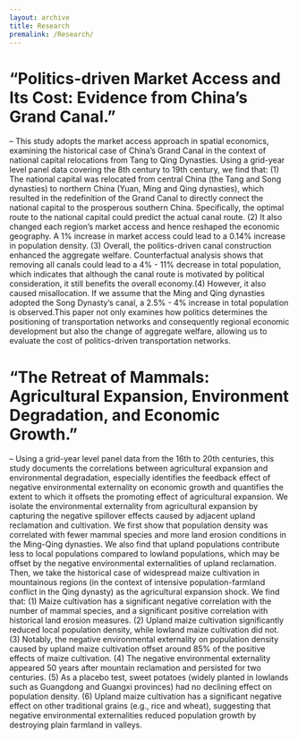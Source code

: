 ```yaml
---
layout: archive
title: Research
premalink: /Research/
---
```


# **“Politics-driven Market Access and Its Cost: Evidence from China’s Grand Canal.”** 
– This study adopts the market access approach in spatial economics, examining the historical case of China’s Grand Canal in the context of national capital relocations from Tang to Qing Dynasties. Using a grid-year level panel data covering the 8th century to 19th century, we find that: (1) The national capital was relocated from central China (the Tang and Song dynasties) to northern China (Yuan, Ming and Qing dynasties), which resulted in the redefinition of the Grand Canal to directly connect the national capital to the prosperous southern China. Specifically, the optimal route to the national capital could predict the actual canal route. (2) It also changed each region’s market access and hence reshaped the economic geography. A 1% increase in market access could lead to a 0.14% increase in population density. (3) Overall, the politics-driven canal construction enhanced the aggregate welfare. Counterfactual analysis shows that removing all canals could lead to a 4% - 11% decrease in total population, which indicates that although the canal route is motivated by political consideration, it still benefits the overall economy.(4) However, it also caused misallocation. If we assume that the Ming and Qing dynasties adopted the Song Dynasty’s canal, a 2.5% - 4% increase in total population is observed.This paper not only examines how politics determines the positioning of transportation networks and consequently regional economic development but also the change of aggregate welfare, allowing us to evaluate the cost of politics-driven transportation networks.


# **“The Retreat of Mammals: Agricultural Expansion, Environment Degradation, and Economic Growth.”** 

– Using a grid-year level panel data from the 16th to 20th centuries, this study documents the correlations between agricultural expansion and environmental degradation, especially identifies the feedback effect of negative environmental externality on economic growth and quantifies the extent to which it offsets the promoting effect of agricultural expansion. We isolate the environmental externality from agricultural expansion by capturing the negative spillover effects caused by adjacent upland reclamation and cultivation. We first show that population density was correlated with fewer mammal species and more land erosion conditions in the Ming-Qing dynasties. We also find that upland populations contribute less to local populations compared to lowland populations, which may be offset by the negative environmental externalities of upland reclamation. 
Then, we take the historical case of widespread maize cultivation in mountainous regions (in the context of intensive population-farmland conflict in the Qing dynasty) as the agricultural expansion shock. We find that: (1) Maize cultivation has a significant negative correlation with the number of mammal species, and a significant positive correlation with historical land erosion measures. (2) Upland maize cultivation significantly reduced local population density, while lowland maize cultivation did not. (3) Notably, the negative environmental externality on population density caused by upland maize cultivation offset around 85% of the positive effects of maize cultivation. (4) The negative environmental externality appeared 50 years after mountain reclamation and persisted for two centuries. (5) As a placebo test, sweet potatoes (widely planted in lowlands such as Guangdong and Guangxi provinces) had no declining effect on population density. (6) Upland maize cultivation has a significant negative effect on other traditional grains (e.g., rice and wheat), suggesting that negative environmental externalities reduced population growth by destroying plain farmland in valleys.
